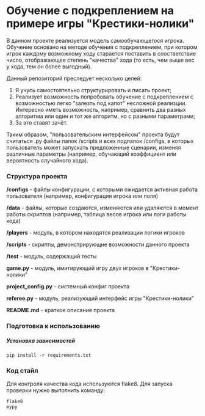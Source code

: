 # Обучение с подкреплением на примере игры "Крестики-нолики"



В данном проекте реализуется модель самообучающегося игрока. Обучение основано на методе обучения с подкреплением,
при котором игрок каждому возможному ходу старается поставить в соостветствие число, отображающее степень "качества" 
хода (то есть, чем выше вес у хода, тем он более выгодный).

Данный репозиторий преследует несколько целей: 
1) Я учусь самостоятельно структурировать и писать проект;
2) Реализует возможность попробовать обучение с подкреплением с возможностью легко "залезть под капот" несложной
реализции. Интересно иметь возможность, например, сравнить два разных алгоритма или один и тот же алгоритм, но с разными 
параметрами;
3) За это ставят зачёт.

Таким образом, "пользовательским интерфейсом" проекта будут считаться .py файлы папок /scripts и всех подпапок 
/configs, в которых пользователь может запускать предложенные сценарии, изменяя различные параметры (например,
обучающий коэффициент или вероятность случайного хода).



### Структура проекта

**/configs** - файлы конфигурации, с которыми ожидается активная работа пользователя (например, конфигурация
игрока или поля)

**/data** - файлы, которые создаются, изменяются или удаляются в момент работы скриптов (например, таблица весов
игрока или логи работы кода)

**/players** - модуль, в котором находятся реализации логики игроков

**/scripts** - скрипты, демонстрирующие возможности данного проекта

**/test** - модуль, содержащий тесты

**game.py** - модуль, имитирующий игру двух игроков в "Крестики-нолики"

**project_config.py** - системный конфиг проекта

**referee.py** - модуль, реализующий интерфейс игры "Крестики-нолики"

**README.md** - краткое описание проекта



### Подготовка к использованию

##### Установка зависимостей

    pip install -r requirements.txt


### Код стайл

Для контроля качества кода используются flake8. Для запуска проверки нужно выполнить команду:

    flake8
    mypy